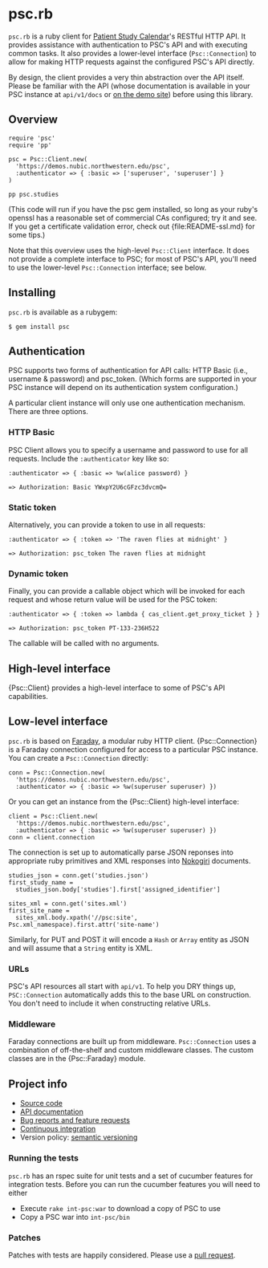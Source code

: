 # psc.rb

`psc.rb` is a ruby client for [Patient Study Calendar][psc]'s RESTful
HTTP API. It provides assistance with authentication to PSC's API and
with executing common tasks. It also provides a lower-level interface
(`Psc::Connection`) to allow for making HTTP requests against the
configured PSC's API directly.

By design, the client provides a very thin abstraction over the API
itself. Please be familiar with the API (whose documentation is
available in your PSC instance at `api/v1/docs` or [on the demo
site][demo-docs]) before using this library.

[psc]: https://code.bioinformatics.northwestern.edu/issues/wiki/psc
[demo-docs]: https://demos.nubic.northwestern.edu/psc/api/v1/docs

## Overview

    require 'psc'
    require 'pp'

    psc = Psc::Client.new(
      'https://demos.nubic.northwestern.edu/psc',
      :authenticator => { :basic => ['superuser', 'superuser'] }
    )

    pp psc.studies

(This code will run if you have the psc gem installed, so long as your
ruby's openssl has a reasonable set of commercial CAs configured; try
it and see. If you get a certificate validation error, check out
{file:README-ssl.md} for some tips.)

Note that this overview uses the high-level `Psc::Client` interface. It does not
provide a complete interface to PSC; for most of PSC's API, you'll need to use
the lower-level `Psc::Connection` interface; see below.

## Installing

`psc.rb` is available as a rubygem:

    $ gem install psc

## Authentication

PSC supports two forms of authentication for API calls: HTTP Basic
(i.e., username & password) and psc_token. (Which forms are supported
in your PSC instance will depend on its authentication system
configuration.)

A particular client instance will only use one authentication
mechanism. There are three options.

### HTTP Basic

PSC Client allows you to specify a username and password to use for
all requests. Include the `:authenticator` key like so:

    :authenticator => { :basic => %w(alice password) }

    => Authorization: Basic YWxpY2U6cGFzc3dvcmQ=

### Static token

Alternatively, you can provide a token to use in all requests:

    :authenticator => { :token => 'The raven flies at midnight' }

    => Authorization: psc_token The raven flies at midnight

### Dynamic token

Finally, you can provide a callable object which will be invoked for
each request and whose return value will be used for the PSC token:

    :authenticator => { :token => lambda { cas_client.get_proxy_ticket } }

    => Authorization: psc_token PT-133-236H522

The callable will be called with no arguments.

## High-level interface

{Psc::Client} provides a high-level interface to some of PSC's API
capabilities.

## Low-level interface

`psc.rb` is based on [Faraday][], a modular ruby HTTP
client. {Psc::Connection} is a Faraday connection configured
for access to a particular PSC instance. You can create a
`Psc::Connection` directly:

    conn = Psc::Connection.new(
      'https://demos.nubic.northwestern.edu/psc',
      :authenticator => { :basic => %w(superuser superuser) })

Or you can get an instance from the {Psc::Client} high-level
interface:

    client = Psc::Client.new(
      'https://demos.nubic.northwestern.edu/psc',
      :authenticator => { :basic => %w(superuser superuser) })
    conn = client.connection

The connection is set up to automatically parse JSON reponses into
appropriate ruby primitives and XML responses into [Nokogiri][]
documents.

    studies_json = conn.get('studies.json')
    first_study_name =
      studies_json.body['studies'].first['assigned_identifier']

    sites_xml = conn.get('sites.xml')
    first_site_name =
      sites_xml.body.xpath('//psc:site', Psc.xml_namespace).first.attr('site-name')

Similarly, for PUT and POST it will encode a `Hash` or
`Array` entity as JSON and will assume that a `String` entity is XML.

[Faraday]: https://github.com/technoweenie/faraday
[Nokogiri]: http://nokogiri.org/

### URLs

PSC's API resources all start with `api/v1`. To help you DRY things
up, `PSC::Connection` automatically adds this to the base URL on
construction. You don't need to include it when constructing
relative URLs.

### Middleware

Faraday connections are built up from middleware. `Psc::Connection`
uses a combination of off-the-shelf and custom middleware classes. The
custom classes are in the {Psc::Faraday} module.

## Project info

* [Source code][github]
* [API documentation][rubydoc]
* [Bug reports and feature requests][issues]
* [Continuous integration][ci]
* Version policy: [semantic versioning][semver]

[rubydoc]: http://rubydoc.info/gems/psc
[issues]: https://github.com/NUBIC/psc.rb/issues
[github]: https://github.com/NUBIC/psc.rb
[ci]: https://public-ci.nubic.northwestern.edu/job/psc.rb
[semver]: http://semver.org/

### Running the tests

`psc.rb` has an rspec suite for unit tests and a set of cucumber
features for integration tests. Before you can run the cucumber
features you will need to either

 * Execute `rake int-psc:war` to download a copy of PSC to use
 * Copy a PSC war into `int-psc/bin`

### Patches

Patches with tests are happily considered. Please use a [pull
request][].

[pull request]: http://help.github.com/pull-requests/
